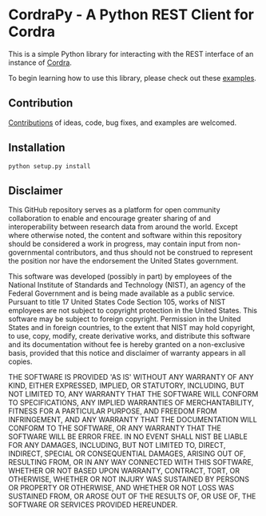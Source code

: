 # CordraPy - A Python REST Client for Cordra

This is a simple Python library for interacting with the REST interface of an instance of [Cordra](https://www.cordra.org/).

To begin learning how to use this library, please check out these [examples](examples/examples.ipynb).

## Contribution

[Contributions](CONTRIBUTING.md) of ideas, code, bug fixes, and examples are welcomed.

## Installation

```
python setup.py install
```

## Disclaimer

This GitHub repository serves as a platform for open community collaboration
to enable and encourage greater sharing of and interoperability
between research data from around the world. Except where otherwise
noted, the content and software within this repository should be
considered a work in progress, may contain input from non-governmental
contributors, and thus should not be construed to represent the
position nor have the endorsement the United States government.

This software was developed (possibly in part) by employees of the
National Institute of Standards and Technology (NIST), an agency of
the Federal Government and is being made available as a public
service. Pursuant to title 17 United States Code Section 105, works of
NIST employees are not subject to copyright protection in the United
States.  This software may be subject to foreign copyright.
Permission in the United States and in foreign countries, to the
extent that NIST may hold copyright, to use, copy, modify, create
derivative works, and distribute this software and its documentation
without fee is hereby granted on a non-exclusive basis, provided that
this notice and disclaimer of warranty appears in all copies.

THE SOFTWARE IS PROVIDED 'AS IS' WITHOUT ANY WARRANTY OF ANY KIND,
EITHER EXPRESSED, IMPLIED, OR STATUTORY, INCLUDING, BUT NOT LIMITED
TO, ANY WARRANTY THAT THE SOFTWARE WILL CONFORM TO SPECIFICATIONS, ANY
IMPLIED WARRANTIES OF MERCHANTABILITY, FITNESS FOR A PARTICULAR
PURPOSE, AND FREEDOM FROM INFRINGEMENT, AND ANY WARRANTY THAT THE
DOCUMENTATION WILL CONFORM TO THE SOFTWARE, OR ANY WARRANTY THAT THE
SOFTWARE WILL BE ERROR FREE.  IN NO EVENT SHALL NIST BE LIABLE FOR ANY
DAMAGES, INCLUDING, BUT NOT LIMITED TO, DIRECT, INDIRECT, SPECIAL OR
CONSEQUENTIAL DAMAGES, ARISING OUT OF, RESULTING FROM, OR IN ANY WAY
CONNECTED WITH THIS SOFTWARE, WHETHER OR NOT BASED UPON WARRANTY,
CONTRACT, TORT, OR OTHERWISE, WHETHER OR NOT INJURY WAS SUSTAINED BY
PERSONS OR PROPERTY OR OTHERWISE, AND WHETHER OR NOT LOSS WAS
SUSTAINED FROM, OR AROSE OUT OF THE RESULTS OF, OR USE OF, THE
SOFTWARE OR SERVICES PROVIDED HEREUNDER. 